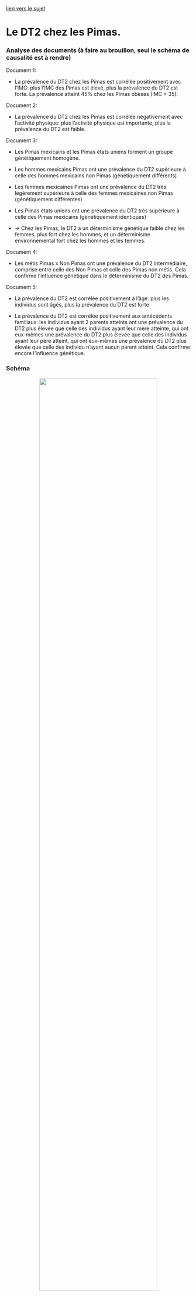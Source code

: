 [lien vers le sujet](https://ipfs.io/ipfs/Qmc5Nq33fNoi7mqFCBFKosPiuwuFpCE3wRrvKbU4RWMjgi)

# Le DT2 chez les Pimas.

### Analyse des documents (à faire au brouillon, seul le schéma de causalité est à rendre)

Document 1:

- La prévalence du DT2 chez les Pimas est corrélée positivement avec l’IMC: plus l’IMC des Pimas est élevé, plus la prévalence du DT2 est forte. La prévalence atteint 45% chez les Pimas obèses (IMC > 35).

Document 2:

- La prévalence du DT2 chez les Pimas est corrélée négativement avec l’activité physique: plus l’activité physique est importante, plus la prévalence du DT2 est faible.

Document 3:

- Les Pimas mexicains et les Pimas états uniens forment un groupe génétiquement homogène.

- Les hommes mexicains Pimas ont une prévalence du DT2  supérieure à celle des hommes mexicains non Pimas (génétiquement différents)

- Les femmes mexicaines Pimas ont une prévalence du DT2 très légèrement supérieure à celle des femmes mexicaines non Pimas (génétiquement différentes)

- Les Pimas états uniens ont une prévalence du DT2 très supérieure à celle des Pimas mexicains (génétiquement identiques)

- -> Chez les Pimas, le DT2 a un déterminisme génétique faible chez les femmes, plus fort chez les hommes, et un déterminisme environnemental fort chez les hommes et les femmes.

Document 4:

- Les métis Pimas x Non Pimas ont une prévalence du DT2 intermédiaire, comprise entre celle des Non Pimas et celle des Pimas non métis. Cela confirme l’influence génétique dans le déterminisme du DT2 des Pimas.

Document 5:

- La prévalence du DT2 est corrélée positivement à l’âge: plus les individus sont âgés, plus la prévalence du DT2 est forte

- La prévalence du DT2 est corrélée positivement aux antécédents familiaux: les individus ayant 2 parents atteints ont une prévalence du DT2 plus élevée que celle des individus ayant leur mère atteinte, qui ont eux-mêmes une prévalence du DT2 plus élevée que celle des individus ayant leur père atteint, qui ont eux-mêmes une prévalence du DT2 plus élevée que celle des individu n’ayant aucun parent atteint. Cela confirme encore l’influence génétique.

### Schéma

<div align=center><a href="https://ipfs.io/ipfs/QmX39RDMFt1n4PkuE6W1SWCGfEsvWSB3ZV5EGvgomnNNXo"><img src="https://ipfs.io/ipfs/QmX39RDMFt1n4PkuE6W1SWCGfEsvWSB3ZV5EGvgomnNNXo" width=80%></a></div>

<p align=center>Le déterminisme du DT2 chez les indiens Pimas</p>
